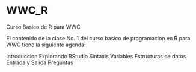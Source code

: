 # WWC_R
Curso Basico de R para WWC

El contenido de la clase No. 1 del curso basico de programacion en R para WWC tiene la siguiente agenda:

Introduccion 
Explorando RStudio
Sintaxis
Variables
Estructuras de datos
Entrada y Salida
Preguntas
